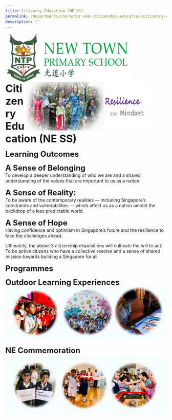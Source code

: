 ```yaml
---
title: Citizenry Education (NE SS)
permalink: /departments/character-and-citizenship-education/citizenry-education-ne-ss/
description: ""
---
```


<img src="/images/logosub.png" style="width:400px;height:150px;margin-left:0px;" align = "left">

<img src="/images/Header%20GIF.gif" style="width:380px;height:150px;margin-right:60px;" align = "right">
<br><br><br><br><br><br>

**<font size=6>Citizenry Education (NE SS)</font>**

**<font size=5>Learning Outcomes</font>** <br>

**<font size=5>A Sense of Belonging</font>** <br>
To develop a deeper understanding of who we are and a shared understanding of the values that are important to us as a nation.

**<font size=5>A Sense of Reality:</font>** <br>
To be aware of the contemporary realities — including Singapore’s constraints and vulnerabilities — which affect us as a nation amidst the backdrop of a less predictable world.

**<font size=5>A Sense of Hope</font>** <br>
Having confidence and optimism in Singapore’s future and the resilience to face the challenges ahead.  
  

Ultimately, the above 3 citizenship dispositions will cultivate the will to act: To be active citizens who have a collective resolve and a sense of shared mission towards building a Singapore for all.

  
**<font size=5>Programmes</font>** <br>

**<font size=5>Outdoor Learning Experiences</font>** <br>
![](/images/Departments/Citizenry%20Education%201.jpg)

**<font size=5>NE Commemoration</font>** <br>
![](/images/Departments/Citizenry%20Education%202.jpg)